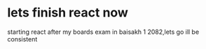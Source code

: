 # lets finish react now
 starting react after my boards exam in baisakh 1 2082,lets go ill be consistent

